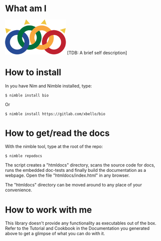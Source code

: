 What am I
=========

<img src="media/logo.svg" width="200" />
[TDB: A brief self description]

How to install
==============

In you have Nim and Nimble installed, type:

    $ nimble install bio

Or

    $ nimble install https://gitlab.com/xbello/bio

How to get/read the docs
========================

With the nimble tool, type at the root of the repo:

    $ nimble repodocs

The script creates a "htmldocs" directory, scans the source code for docs,
runs the embedded doc-tests and finally build the documentation as a webpage.
Open the file "htmldocs/index.html" in any browser.

The "htmldocs" directory can be moved around to any place of your convenience.

How to work with me
===================

This library doesn't provide any functionality as executables out of the box.
Refer to the Tutorial and Cookbook in the Documentation you generated above to
get a glimpse of what you can do with it.
